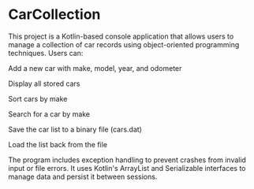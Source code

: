 # CarCollection
This project is a Kotlin-based console application that allows users to manage a collection of car records using object-oriented programming techniques. Users can:

Add a new car with make, model, year, and odometer

Display all stored cars

Sort cars by make

Search for a car by make

Save the car list to a binary file (cars.dat)

Load the list back from the file

The program includes exception handling to prevent crashes from invalid input or file errors. It uses Kotlin's ArrayList and Serializable interfaces to manage data and persist it between sessions.
